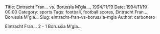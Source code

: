 Title: Eintracht Fran… vs. Borussia M'gla…, 1994/11/19
Date: 1994/11/19 00:00
Category: sports
Tags: football, football scores, Eintracht Fran…, Borussia M'gla…
Slug: eintracht-fran-vs-borussia-mgla
Author: carbonero


Eintracht Fran… 2 - 1 Borussia M'gla…
